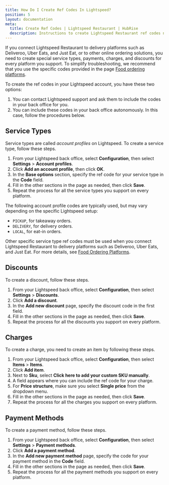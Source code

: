 ```yaml
---
title: How Do I Create Ref Codes In Lightspeed?
position: 5
layout: documentation
meta:
  title: Create Ref Codes | Lightspeed Restaurant | HubRise
  description: Instructions to create Lightspeed Restaurant ref codes needed for your EPOS to work with other connected apps, like online ordering platforms.
---
```


If you connect Lightspeed Restaurant to delivery platforms such as Deliveroo, Uber Eats, and Just Eat, or to other online ordering solutions, you need to create special service types, payments, charges, and discounts for every platform you support.
To simplify troubleshooting, we recommend that you use the specific codes provided in the page [Food ordering platforms](/apps/lightspeed-restaurant/food-ordering-platforms).

To create the ref codes in your Lightspeed account, you have these two options:

1. You can contact Lightspeed support and ask them to include the codes in your back office for you.
1. You can include these codes in your back office autonomously. In this case, follow the procedures below.

## Service Types

Service types are called _account profiles_ on Lightspeed. To create a service type, follow these steps.

1. From your Lightspeed back office, select **Configuration**, then select **Settings** > **Account profiles**.
1. Click **Add an account profile**, then click **OK**.
1. In the **Base options** section, specify the ref code for your service type in the **Code** field.
1. Fill in the other sections in the page as needed, then click **Save**.
1. Repeat the process for all the service types you support on every platform.

The following account profile codes are typically used, but may vary depending on the specific Lightspeed setup:

- `PICKUP`, for takeaway orders.
- `DELIVERY`, for delivery orders.
- `LOCAL`, for eat-in orders.

Other specific service type ref codes must be used when you connect Lightspeed Restaurant to delivery platforms such as Deliveroo, Uber Eats, and Just Eat. For more details, see [Food Ordering Platforms](/apps/lightspeed-restaurant/food-ordering-platforms).

## Discounts

To create a discount, follow these steps.

1. From your Lightspeed back office, select **Configuration**, then select **Settings** > **Discounts**.
1. Click **Add a discount**.
1. In the **Add new discount** page, specify the discount code in the first field.
1. Fill in the other sections in the page as needed, then click **Save**.
1. Repeat the process for all the discounts you support on every platform.

## Charges

To create a charge, you need to create an item by following these steps.

1. From your Lightspeed back office, select **Configuration**, then select **Items** > **Items**.
1. Click **Add item**.
1. Next to **Sku**, select **Click here to add your custom SKU manually**.
1. A field appears where you can include the ref code for your charge.
1. For **Price structure**, make sure you select **Single price** from the dropdown menu.
1. Fill in the other sections in the page as needed, then click **Save**.
1. Repeat the process for all the charges you support on every platform.

## Payment Methods

To create a payment method, follow these steps.

1. From your Lightspeed back office, select **Configuration**, then select **Settings** > **Payment methods**.
1. Click **Add a payment method**.
1. In the **Add new payment method** page, specify the code for your payment method in the **Code** field.
1. Fill in the other sections in the page as needed, then click **Save**.
1. Repeat the process for all the payment methods you support on every platform.
